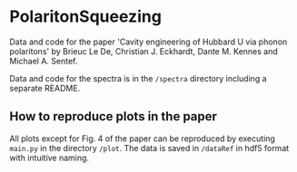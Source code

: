# PolaritonSqueezing
Data and code for the paper 'Cavity engineering of Hubbard U via phonon polaritons' by Brieuc Le De, Christian J. Eckhardt, Dante M. Kennes and Michael A. Sentef.

Data and code for the spectra is in the `/spectra` directory including a separate README.

## How to reproduce plots in the paper

All plots except for Fig. 4 of the paper can be reproduced by executing `main.py` in the directory `/plot`.
The data is saved in `/dataRef` in hdf5 format with intuitive naming.

